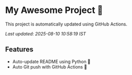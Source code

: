 # My Awesome Project 🚀

This project is automatically updated using GitHub Actions.

_Last updated: 2025-08-10 10:58:19 IST_

## Features
- Auto-update README using Python 🐍
- Auto Git push with GitHub Actions 🤖
